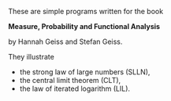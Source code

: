 These are simple programs written for the book 

**Measure, Probability and Functional Analysis**

by Hannah Geiss and Stefan Geiss.

They illustrate 
* the strong law of large numbers (SLLN),
* the central limit theorem (CLT),
* the law of iterated logarithm (LIL). 
